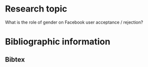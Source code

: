 # Research topic

What is the role of gender on Facebook user acceptance / rejection?

# Bibliographic information


## Bibtex

``` tex

```
